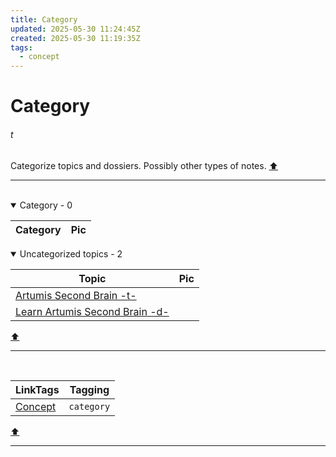 ```yaml
---
title: Category
updated: 2025-05-30 11:24:45Z
created: 2025-05-30 11:19:35Z
tags:
  - concept
---
```


# Category
###### t
Categorize topics and dossiers. Possibly other types of notes.
[⬆️](#t)
***
<br>



<!-- note-overview-plugin
search: tag:category
fields: title, image
alias: title AS Category, image AS Pic
sort: title ASC
details:
  open: true
  summary: Category - {{count}}
-->
<details  open>
<summary>Category - 0</summary>

| Category | Pic |
| --- | --- |
</details>
<!--endoverview-->

<!-- note-overview-plugin
search: tag:topic -tag:c.*
fields: title, image
alias: title AS Topic, image AS Pic
sort: title ASC
details:
  open: true
  summary: Uncategorized topics - {{count}}
-->
<details  open>
<summary>Uncategorized topics - 2</summary>

| Topic | Pic |
| --- | --- |
|[Artumis Second Brain -t-](../1.Mind/Artumis%20Second%20Brain%20-t-.md)| |
|[Learn Artumis Second Brain -d-](../1.Mind/Learn%20Artumis%20Second%20Brain%20-d-.md)| |
</details>
<!--endoverview-->

[⬆️](#t)
***
<br>



| LinkTags | Tagging |
|-|-|
| [Concept](../1.Mind/Concept.md) | `category` |
[⬆️](#t)
***
<br>